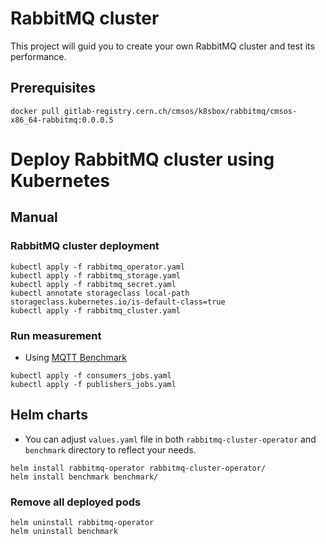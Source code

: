 # RabbitMQ cluster
This project will guid you to create your own RabbitMQ cluster and test its performance.

## Prerequisites

```shell
docker pull gitlab-registry.cern.ch/cmsos/k8sbox/rabbitmq/cmsos-x86_64-rabbitmq:0.0.0.5
```

# Deploy RabbitMQ cluster using Kubernetes

## Manual

### RabbitMQ cluster deployment
```shell
kubectl apply -f rabbitmq_operator.yaml
kubectl apply -f rabbitmq_storage.yaml
kubectl apply -f rabbitmq_secret.yaml
kubectl annotate storageclass local-path storageclass.kubernetes.io/is-default-class=true
kubectl apply -f rabbitmq_cluster.yaml
```

### Run measurement 
- Using [MQTT Benchmark](https://github.com/danyk20/MQTT_Benchmark) 
```shell
kubectl apply -f consumers_jobs.yaml
kubectl apply -f publishers_jobs.yaml
```

## Helm charts

- You can adjust `values.yaml` file in both `rabbitmq-cluster-operator` and `benchmark` directory to reflect your needs.

```shell
helm install rabbitmq-operator rabbitmq-cluster-operator/
helm install benchmark benchmark/
```

### Remove all deployed pods
```shell
helm uninstall rabbitmq-operator
helm uninstall benchmark 
```